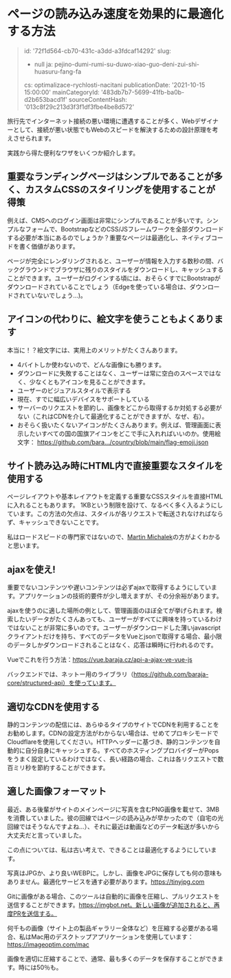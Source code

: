 ページの読み込み速度を効果的に最適化する方法
======================

> id: '72f1d564-cb70-431c-a3dd-a3fdcaf14292'
> slug:
> 	- null
> 	ja: pejino-dumi-rumi-su-duwo-xiao-guo-deni-zui-shi-huasuru-fang-fa
> 
> cs: optimalizace-rychlosti-nacitani
> publicationDate: '2021-10-15 15:00:00'
> mainCategoryId: '483db7b7-5699-41fb-ba0b-d2b653bacd1f'
> sourceContentHash: '013c8f29c213d3f3f1df3fbe4be8d572'

旅行先でインターネット接続の悪い環境に遭遇することが多く、Webデザイナーとして、接続が悪い状態でもWebのスピードを解決するための設計原理を考えさせられます。

実践から得た便利なワザをいくつか紹介します。

重要なランディングページはシンプルであることが多く、カスタムCSSのスタイリングを使用することが得策
-----------------------------------------------------------------------------------

例えば、CMSへのログイン画面は非常にシンプルであることが多いです。シンプルなフォームで、BootstrapなどのCSS/JSフレームワークを全部ダウンロードする必要が本当にあるのでしょうか？重要なページは最適化し、ネイティブコードを書く価値があります。

ページが完全にレンダリングされると、ユーザーが情報を入力する数秒の間、バックグラウンドでブラウザに残りのスタイルをダウンロードし、キャッシュすることができます。ユーザーがログインする頃には、おそらくすでにBootstrapがダウンロードされていることでしょう（Edgeを使っている場合は、ダウンロードされていないでしょう...)。

アイコンの代わりに、絵文字を使うこともよくあります
-----------------------------------

本当に！？絵文字には、実用上のメリットがたくさんあります。

- 4バイトしか使わないので、どんな画像にも勝ります。
- ダウンロードに失敗することはなく、ユーザーは常に空白のスペースではなく、少なくともアイコンを見ることができます。
- ユーザーのビジュアルスタイルで表示する
- 現在、すでに幅広いデバイスをサポートしている
- サーバーのリクエストを節約し、画像をどこから取得するか対処する必要がない（これはCDNを介して最適化することができますが、なぜ、右）。
- おそらく扱いたくないアイコンがたくさんあります。例えば、管理画面に表示したいすべての国の国旗アイコンをどこで手に入れればいいのか。使用絵文字： https://github.com/bara.../country/blob/main/flag-emoji.json

サイト読み込み時にHTML内で直接重要なスタイルを使用する
------------------------------------------------------

ページレイアウトや基本レイアウトを定義する重要なCSSスタイルを直接HTMLに入れることもあります。 1KBという制限を設けて、なるべく多く入るようにしています。この方法の欠点は、スタイルが各リクエストで転送されなければならず、キャッシュできないことです。

私はロードスピードの専門家ではないので、[Martin Michalek](https://www.programia.cz/rozhovor-martin-michalek-rychlost-webu/)の方がよくわかると思います。

ajaxを使え!
--------------

重要でないコンテンツや遅いコンテンツは必ずajaxで取得するようにしています。アプリケーションの技術的要件が少し増えますが、その分余裕があります。

ajaxを使うのに適した場所の例として、管理画面のほぼ全てが挙げられます。検索したいデータがたくさんあっても、ユーザーがすべてに興味を持っているわけではないことが非常に多いのです。ユーザーがダウンロードした薄いjavascriptクライアントだけを持ち、すべてのデータをVueとjsonで取得する場合、最小限のデータしかダウンロードされることはなく、応答は瞬時に行われるのです。

Vueでこれを行う方法：https://vue.baraja.cz/api-a-ajax-ve-vue-js

バックエンドでは、ネットー用のライブラリ（https://github.com/baraja-core/structured-api）を使っています。

適切なCDNを使用する
---------------------

静的コンテンツの配信には、あらゆるタイプのサイトでCDNを利用することをお勧めします。CDNの設定方法がわからない場合は、せめてプロキシモードでCloudflareを使用してください。HTTPヘッダーに基づき、静的コンテンツを自動的に自分自身にキャッシュする。すべてのホスティングプロバイダーがPopsをうまく設定しているわけではなく、長い経路の場合、これは各リクエストで数百ミリ秒を節約することができます。

適した画像フォーマット
---------------------

最近、ある後輩がサイトのメインページに写真を含むPNG画像を載せて、3MBを消費していました。彼の回線ではページの読み込みが早かったので（自宅の光回線ではそうなんですよね...）、それに最近は動画などのデータ転送が多いから大丈夫だと言っていました。

この点については、私は古い考えで、できることは最適化するようにしています。

写真はJPGか、より良いWEBPに。しかし、画像をJPGに保存しても何の意味もありません。最適化サービスを通す必要があります。https://tinyjpg.com

Gitに画像がある場合、このツールは自動的に画像を圧縮し、プルリクエストを送信することができます。https://imgbot.net。新しい画像が追加されると、再度PRを送信する。

何千もの画像（サイト上の製品ギャラリー全体など）を圧縮する必要がある場合、私はMac用のデスクトップアプリケーションを使用しています： https://imageoptim.com/mac

画像を適切に圧縮することで、通常、最も多くのデータを保存することができます。時には50％も。
